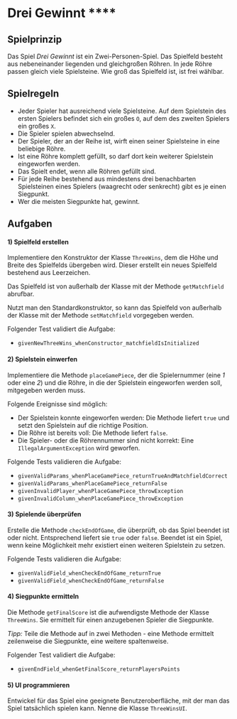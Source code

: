 # Drei Gewinnt ****

## Spielprinzip 
Das Spiel *Drei Gewinnt* ist ein Zwei-Personen-Spiel. Das Spielfeld besteht aus nebeneinander liegenden und gleichgroßen Röhren. In jede Röhre passen gleich viele Spielsteine. Wie groß das Spielfeld ist, ist frei wählbar.
 

## Spielregeln
- Jeder Spieler hat ausreichend viele Spielsteine. Auf dem Spielstein des ersten Spielers befindet sich ein großes `O`, auf dem des zweiten Spielers ein großes `X`.
- Die Spieler spielen abwechselnd.
- Der Spieler, der an der Reihe ist, wirft einen seiner Spielsteine in eine beliebige Röhre.
- Ist eine Röhre komplett gefüllt, so darf dort kein weiterer Spielstein eingeworfen werden.
- Das Spielt endet, wenn alle Röhren gefüllt sind.
- Für jede Reihe bestehend aus mindestens drei benachbarten Spielsteinen eines Spielers (waagrecht oder senkrecht) gibt es je einen Siegpunkt.
- Wer die meisten Siegpunkte hat, gewinnt.

## Aufgaben

#### 1) Spielfeld erstellen
Implementiere den Konstruktor der Klasse `ThreeWins`, dem die Höhe und Breite des Spielfelds übergeben wird. Dieser erstellt ein neues Spielfeld bestehend aus Leerzeichen.

Das Spielfeld ist von außerhalb der Klasse mit der Methode `getMatchfield` abrufbar.

Nutzt man den Standardkonstruktor, so kann das Spielfeld von außerhalb der Klasse mit der Methode `setMatchfield` vorgegeben werden.

Folgender Test validiert die Aufgabe:
- `givenNewThreeWins_whenConstructor_matchfieldIsInitialized`


#### 2) Spielstein einwerfen
Implementiere die Methode `placeGamePiece`, der die Spielernummer (eine *1* oder eine *2*) und die Röhre, in die der Spielstein eingeworfen werden soll, mitgegeben werden muss.
 
Folgende Ereignisse sind möglich:
- Der Spielstein konnte eingeworfen werden: Die Methode liefert `true` und setzt den Spielstein auf die richtige Position. 
- Die Röhre ist bereits voll: Die Methode liefert `false`. 
- Die Spieler- oder die Röhrennummer sind nicht korrekt: Eine `IllegalArgumentException` wird geworfen.
 
Folgende Tests validieren die Aufgabe:
- `givenValidParams_whenPlaceGamePiece_returnTrueAndMatchfieldCorrect`
- `givenValidParams_whenPlaceGamePiece_returnFalse`
- `givenInvalidPlayer_whenPlaceGamePiece_throwException`
- `givenInvalidColumn_whenPlaceGamePiece_throwException`


#### 3) Spielende überprüfen
Erstelle die Methode `checkEndOfGame`, die überprüft, ob das Spiel beendet ist oder nicht. Entsprechend liefert sie `true` oder `false`. Beendet ist ein Spiel, wenn keine Möglichkeit mehr existiert einen weiteren Spielstein zu setzen.

Folgende Tests validieren die Aufgabe:
- `givenValidField_whenCheckEndOfGame_returnTrue`
- `givenValidField_whenCheckEndOfGame_returnFalse`


#### 4) Siegpunkte ermitteln
Die Methode `getFinalScore` ist die aufwendigste Methode der Klasse `ThreeWins`. Sie ermittelt für einen anzugebenen Spieler die Siegpunkte.

*Tipp:* Teile die Methode auf in zwei Methoden - eine Methode ermittelt zeilenweise die Siegpunkte, eine weitere spaltenweise.

Folgender Test validiert die Aufgabe:
- `givenEndField_whenGetFinalScore_returnPlayersPoints`


#### 5) UI programmieren
Entwickel für das Spiel eine geeignete Benutzeroberfläche, mit der man das Spiel tatsächlich spielen kann. Nenne die Klasse `ThreeWinsUI`.